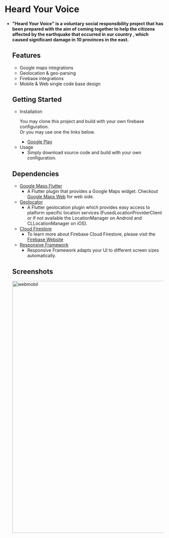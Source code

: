 

<h1>Heard Your Voice</h1>


<ul>
<li><h4>
"Heard Your Voice" is a voluntary social responsibility project that has been prepared with the aim of coming together to help the citizens affected by the earthquake that occurred in our country , which caused significant damage in 10 provinces in the east.
</h4>






<h2> Features </h2>
 
 - Google maps integrations
 - Geolocation & geo-parsing
 - Firebase integrations
 - Mobile & Web single code base design



<h2> Getting Started </h2>

<ul>
<li> Installation
  
  You may clone this project and build with your own firebase configuration.<br>
  Or you may use one the links below.
  <ul>
  <li><a href="https://play.google.com/store/apps/details?id=com.sesiniduydum.app&gl=TR" title="google play">Google Play</a>
  </ul>
  <li> Usage
    <ul>
      <li> Simply download source code and build with your own configuration. 
    </ul>
</ul>


<h2> Dependencies </h2>

<ul>
<li> <a href="https://pub.dev/packages/google_maps_flutter" title="Google Maps">Google Maps Flutter</a>
  <ul>
    <li> A Flutter plugin that provides a Google Maps widget. Checkout <a href="https://pub.dev/packages/google_maps_flutter_web" title= "Google Maps Web">Google Maps Web</a> for web side.
  </ul>
  <li> <a href="https://pub.dev/packages/geolocator" title="Geolocator">Geolocator</a>
  <ul>
    <li> A Flutter geolocation plugin which provides easy access to platform specific location services (FusedLocationProviderClient or if not available the LocationManager on Android and CLLocationManager on iOS).
  </ul>
   <li> <a href="https://pub.dev/packages/cloud_firestore" title="Firebase">Cloud Firestore</a>
  <ul>
    <li> To learn more about Firebase Cloud Firestore, please visit the <a href="https://firebase.google.com/products/firestore">Firebase Website</a>
  </ul>
  </ul>
 <ul>
   <li> <a href="https://pub.dev/packages/responsive_framework" title="Responsive Framework">Responsive Framework</a>
  <ul>
    <li> Responsive Framework adapts your UI to different screen sizes automatically. 
  </ul>
      

</ul>




<h2> Screenshots </h2>
<img width="800" alt="webmobil" src="https://github.com/onderozduyucu/heard-your-voice/assets/149434617/16b1e617-a08f-47b6-9ed6-a67cb918bd04.jpg">





